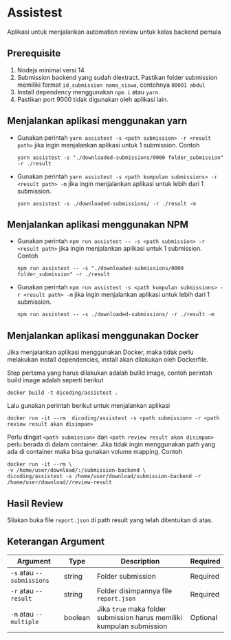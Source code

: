 # Assistest

Aplikasi untuk menjalankan automation review untuk kelas backend pemula

## Prerequisite

1. Nodejs minimal versi 14
2. Submission backend yang sudah diextract. Pastikan folder submission memiliki format `id_submission nama_siswa`,
   contohnya `00001 abdul`
3. Install dependency menggunakan `npm i` atau `yarn`.
4. Pastikan port 9000 tidak digunakan oleh aplikasi lain.

## Menjalankan aplikasi menggunakan yarn

- Gunakan perintah `yarn assistest -s <path submission> -r <result path>` jika ingin menjalankan aplikasi untuk 1
  submission. Contoh
  ```
  yarn assistest -s "./downloaded-submissions/0000 folder_submission" -r ./result
  ```

- Gunakan perintah `yarn assistest -s <path kumpulan submissions> -r <result path> -m` jika ingin menjalankan aplikasi
  untuk lebih dari 1 submission.
  ```
  yarn assistest -s ./downloaded-submissions/ -r ./result -m
  ```

## Menjalankan aplikasi menggunakan NPM

- Gunakan perintah `npm run assistest -- -s <path submission> -r <result path>` jika ingin menjalankan aplikasi untuk 1
  submission. Contoh
  ```
  npm run assistest -- -s "./downloaded-submissions/0000 folder_submission" -r ./result
  ```

- Gunakan perintah `npm run assistest -s <path kumpulan submissions> -r <result path> -m` jika ingin menjalankan
  aplikasi untuk lebih dari 1 submission.
  ```
  npm run assistest -- -s ./downloaded-submissions/ -r ./result -m
  ```
## Menjalankan aplikasi menggunakan Docker
Jika menjalankan aplikasi menggunakan Docker, maka tidak perlu melakukan install dependencies, install akan dilakukan oleh Dockerfile.


Step pertama yang harus dilakukan adalah bulild image, contoh perintah build image adalah seperti berikut
```
docker build -t dicoding/assistest .
```
Lalu gunakan perintah berikut untuk menjalankan aplikasi
```
docker run -it --rm  dicoding/assistest -s <path submission> -r <path review result akan disimpan>
```
Perlu dingat `<path submission>` dan  `<path review result akan disimpan>` perlu berada di dalam container. 
Jika tidak ingin menggunakan path yang ada di container maka bisa gunakan volume mapping. Contoh
``` 
docker run -it --rm \                                                    
-v /home/user/download/:/submission-backend \
dicoding/assistest -s /home/user/download/submission-backend -r /home/user/download//review-result
```

## Hasil Review

Silakan buka file `report.json` di path result yang telah ditentukan di atas.

## Keterangan Argument

| Argument                  | Type    | Description                                                           | Required |
|---------------------------|---------|-----------------------------------------------------------------------|----------|
| `-s` atau `--submissions` | string  | Folder submission                                                     | Required |
| `-r` atau `--result`      | string  | Folder disimpannya file `report.json`                                 | Required |
| `-m` atau `--multiple`    | boolean | Jika `true` maka folder submission harus memiliki kumpulan submission | Optional |


